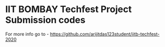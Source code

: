 # IIT BOMBAY Techfest Project Submission codes

For more info go to - https://github.com/arijitdas123student/iitb-techfest-2020
